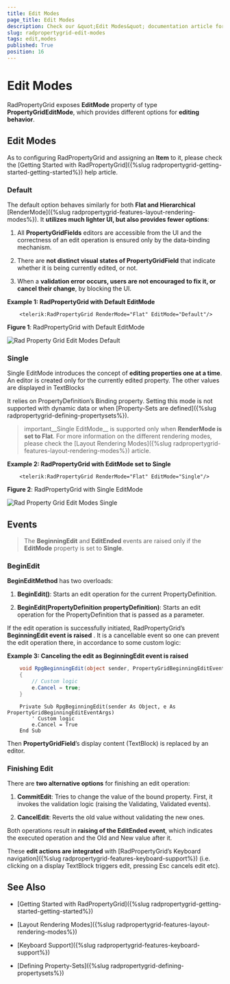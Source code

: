 ```yaml
---
title: Edit Modes
page_title: Edit Modes
description: Check our &quot;Edit Modes&quot; documentation article for the RadPropertyGrid {{ site.framework_name }} control.
slug: radpropertygrid-edit-modes
tags: edit,modes
published: True
position: 16
---
```


# Edit Modes

RadPropertyGrid exposes __EditMode__ property of type __PropertyGridEditMode__, which provides different options for __editing behavior__.

## Edit Modes

As to configuring RadPropertyGrid and assigning an __Item__ to it, please check the [Getting Started with RadPropertyGrid]({%slug radpropertygrid-getting-started-getting-started%}) help article.

### Default

The default option behaves similarly for both __Flat and Hierarchical__ [RenderMode]({%slug radpropertygrid-features-layout-rendering-modes%}). It __utilizes much lighter UI, but also provides fewer options__: 

1. All __PropertyGridFields__ editors are accessible from the UI and the correctness of an edit operation is ensured only by the data-binding mechanism.

2. There are __not distinct visual states of PropertyGridField__ that indicate whether it is being currently edited, or not.

3. When a __validation error occurs, users are not encouraged to fix it, or cancel their change__, by blocking the UI.

__Example 1: RadPropertyGrid with Default EditMode__

```XAML
	<telerik:RadPropertyGrid RenderMode="Flat" EditMode="Default"/>
```

__Figure 1__: RadPropertyGrid with Default EditMode

![Rad Property Grid Edit Modes Default](images/RadPropertyGrid_EditModes_Default.png)

### Single

Single EditMode introduces the concept of __editing properties one at a time__. An editor is created only for the currently edited property. The other values are displayed in TextBlocks

It relies on PropertyDefinition’s Binding property. Setting this mode is not supported with dynamic data or when [Property-Sets are defined]({%slug radpropertygrid-defining-propertysets%}).

>important__Single EditMode__ is supported only when __RenderMode is set to Flat__. For more information on the different rendering modes, please check the [Layout Rendering Modes]({%slug radpropertygrid-features-layout-rendering-modes%}) article.

__Example 2: RadPropertyGrid with EditMode set to Single__

```XAML
	<telerik:RadPropertyGrid RenderMode="Flat" EditMode="Single"/>
```

__Figure 2__: RadPropertyGrid with Single EditMode

![Rad Property Grid Edit Modes Single](images/RadPropertyGrid_EditModes_Single.png)

## Events

> The __BeginningEdit__ and __EditEnded__ events are raised only if the __EditMode__ property is set to __Single__.  

### BeginEdit

__BeginEditMethod__ has two overloads:

1. __BeginEdit()__: Starts an edit operation for the current PropertyDefinition.

2. __BeginEdit(PropertyDefinition propertyDefinition)__: Starts an edit operation for the PropertyDefinition that is passed as a parameter.

If the edit operation is successfully initiated, RadPropertyGrid’s __BeginningEdit event is raised__ . It is a cancellable event so one can prevent the edit operation there, in accordance to some custom logic:

__Example 3: Canceling the edit as BeginningEdit event is raised__

```C#
	void RpgBeginningEdit(object sender, PropertyGridBeginningEditEventArgs e)
	{
	    // Custom logic
	    e.Cancel = true;
	}
```
```VB
	Private Sub RpgBeginningEdit(sender As Object, e As PropertyGridBeginningEditEventArgs)
	    ' Custom logic
	    e.Cancel = True
	End Sub
```

Then __PropertyGridField__’s display content (TextBlock) is replaced by an editor.

### Finishing Edit

There are __two alternative options__ for finishing an edit operation:

1. __CommitEdit__: Tries to change the value of the bound property. First, it invokes the validation logic (raising the Validating, Validated events).

2. __CancelEdit__: Reverts the old value without validating the new ones.

Both operations result in __raising of the EditEnded event__, which indicates the executed operation and the Old and New value after it.

These __edit actions are integrated__ with [RadPropertyGrid’s Keyboard navigation]({%slug radpropertygrid-features-keyboard-support%}) (i.e. clicking on a display TextBlock triggers edit, pressing Esc cancels edit etc).

## See Also

 * [Getting Started with RadPropertyGrid]({%slug radpropertygrid-getting-started-getting-started%})

 * [Layout Rendering Modes]({%slug radpropertygrid-features-layout-rendering-modes%})

 * [Keyboard Support]({%slug radpropertygrid-features-keyboard-support%})

 * [Defining Property-Sets]({%slug radpropertygrid-defining-propertysets%})
